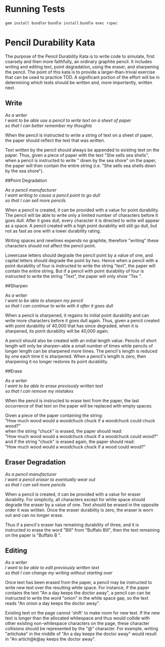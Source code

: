 # Running Tests

`gem install bundler`
`bundle install`
`bundle exec rspec`

# Pencil Durability Kata

The purpose of the Pencil Durability Kata is to write code to simulate, first coarsely and then more faithfully, an ordinary graphite pencil. It includes writing and editing text, point degradation, using the eraser, and sharpening the pencil. The point of this kata is to provide a larger-than-trivial exercise that can be used to practice TDD. A significant portion of the effort will be in determining which tests should be written and, more importantly, written next.

## Write

_As a writer  
I want to be able use a pencil to write text on a sheet of paper  
so that I can better remember my thoughts_

When the pencil is instructed to write a string of text on a sheet of paper, the paper should reflect the text that was written.

Text written by the pencil should always be appended to existing text on the paper. Thus, given a piece of paper with the text "She sells sea shells", when a pencil is instructed to write " down by the sea shore" on the paper, the paper will then contain the entire string (i.e. "She sells sea shells down by the sea shore").

##Point Degradation

_As a pencil manufacturer  
I want writing to cause a pencil point to go dull  
so that I can sell more pencils_

When a pencil is created, it can be provided with a value for point durability. The pencil will be able to write only a limited number of characters before it goes dull. After it goes dull, every character it is directed to write will appear as a space. A pencil created with a high point durability will still go dull, but not as fast as one with a lower durability rating.

Writing spaces and newlines expends no graphite, therefore "writing" these characters should not affect the pencil point.

Lowercase letters should degrade the pencil point by a value of one, and capital letters should degrade the point by two. Hence when a pencil with a point durability of four is instructed to write the string "text", the paper will contain the entire string. But if a pencil with point durability of four is instructed to write the string "Text", the paper will only show "Tex ".

##Sharpen

_As a writer  
I want to be able to sharpen my pencil  
so that I can continue to write with it after it goes dull_

When a pencil is sharpened, it regains its initial point durability and can write more characters before it goes dull again. Thus, given a pencil created with point durability of 40,000 that has since degraded, when it is sharpened, its point durability will be 40,000 again.

A pencil should also be created with an initial length value. Pencils of short length will only be sharpen-able a small number of times while pencils of longer length can be sharpened more times. The pencil's length is reduced by one each time it is sharpened. When a pencil's length is zero, then sharpening it no longer restores its point durability.

##Erase

_As a writer  
I want to be able to erase previously written text  
so that I can remove my mistakes_

When the pencil is instructed to erase text from the paper, the last occurrence of that text on the paper will be replaced with empty spaces.

Given a piece of the paper containing the string:  
"How much wood would a woodchuck chuck if a woodchuck could chuck wood?"  
when the string "chuck" is erased, the paper should read:  
"How much wood would a woodchuck chuck if a woodchuck could wood?"  
and if the string "chuck" is erased again, the paper should read:  
"How much wood would a woodchuck chuck if a wood could wood?"

## Eraser Degradation

_As a pencil manufacturer  
I want a pencil eraser to eventually wear out  
so that I can sell more pencils_

When a pencil is created, it can be provided with a value for eraser durability. For simplicity, all characters except for white space should degrade the eraser by a value of one. Text should be erased in the opposite order it was written. Once the eraser durability is zero, the eraser is worn out and can no longer erase.

Thus if a pencil's eraser has remaining durability of three, and it is instructed to erase the word "Bill" from "Buffalo Bill", then the text remaining on the paper is "Buffalo B ".

## Editing

_As a writer  
I want to be able to edit previously written text  
so that I can change my writing without starting over_

Once text has been erased from the paper, a pencil may be instructed to write new text over the resulting white space. For instance, if the paper contains the text "An a day keeps the doctor away", a pencil can can be instructed to write the word "onion" in the white space gap, so the text reads "An onion a day keeps the doctor away".

Existing text on the page cannot 'shift' to make room for new text. If the new text is longer than the allocated whitespace and thus would collide with other existing non-whitespace characters on the page, these character collisions should be represented by the "@" character. For example, writing "artichoke" in the middle of "An a day keeps the doctor away" would result in "An artich@k@ay keeps the doctor away".

